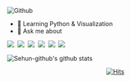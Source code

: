 ![Github](https://capsule-render.vercel.app/api?type=waving&color=&height=330&section=header&text=Welcom&fontSize=100&animation=fadeIn&fontAlign=50&fontAlignY=45&desc=Sehun's%20Github&descSize=25&descAlign=70)



- 🌱 Learning Python & Visualization
- 💬 Ask me about

<img src="https://img.shields.io/badge/Python-3776AB?style=flat-square&logo=Python&logoColor=white"/></a>&nbsp;
<img src="https://img.shields.io/badge/Jupyter-F37626?style=flat-square&logo=Jupyter&logoColor=white"/></a>&nbsp;
<img src="https://img.shields.io/badge/GitHub-181717?style=flat-square&logo=GitHub&logoColor=white"/></a>&nbsp;
<img src="https://img.shields.io/badge/Tableau-E97627?style=flat-square&logo=Tableau&logoColor=white"/></a>&nbsp;
<img src="https://img.shields.io/badge/Slack-4A154B?style=flat-square&logo=Slack&logoColor=white"/></a>&nbsp;
<img src="https://img.shields.io/badge/MySQL-4479A1?style=flat-square&logo=MySQL&logoColor=white"/></a>&nbsp;


![Sehun-github's github stats](https://github-readme-stats.vercel.app/api?username=Sehun-github&show_icons=true)


<div align=center>

[![Hits](https://hits.seeyoufarm.com/api/count/incr/badge.svg?url=https://github.com/Sehun-github)](https://hits.seeyoufarm.com)


</div>
  
  
<!--
**Sehun-github/Sehun-github** is a ✨ _special_ ✨ repository because its `README.md` (this file) appears on your GitHub profile.

Here are some ideas to get you started:

- 🔭 I’m currently working on ...
- 🌱 I’m currently learning ...
- 👯 I’m looking to collaborate on ...
- 🤔 I’m looking for help with ...
- 💬 Ask me about ...
- 📫 How to reach me: ...
- 😄 Pronouns: ...
- ⚡ Fun fact: ...
-->
